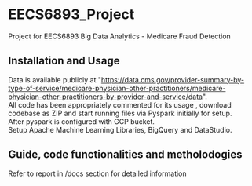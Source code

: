 # EECS6893_Project
Project for EECS6893 Big Data Analytics - Medicare Fraud Detection

## Installation and Usage
Data is available publicly at "https://data.cms.gov/provider-summary-by-type-of-service/medicare-physician-other-practitioners/medicare-physician-other-practitioners-by-provider-and-service/data". <br>
All code has been appropriately commented for its usage , download codebase as ZIP and start running files via Pyspark initially for setup.<br>
After pyspark is configured with GCP bucket.<br>
Setup Apache Machine Learning Libraries, BigQuery and DataStudio.<br>


## Guide, code functionalities and metholodogies 
Refer to report in /docs section for detailed information 
